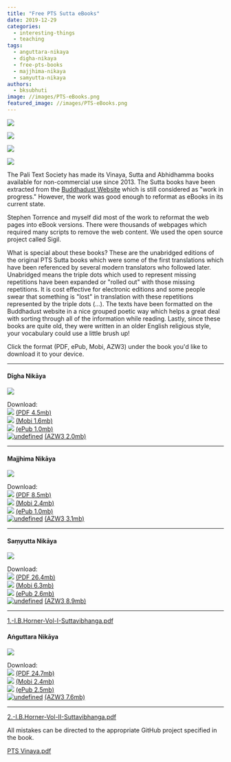 ```yaml
---
title: "Free PTS Sutta eBooks"
date: 2019-12-29
categories: 
  - interesting-things
  - teaching
tags: 
  - anguttara-nikaya
  - digha-nikaya
  - free-pts-books
  - majjhima-nikaya
  - samyutta-nikaya
authors: 
  - bksubhuti
image: //images/PTS-eBooks.png
featured_image: //images/PTS-eBooks.png
---
```


![](/images/DN-cover.png)

![](/images/MN-cover.png)

![](/images/SN-cover.png)

![](/images/AN-cover.png)

The Pali Text Society has made its Vinaya, Sutta and Abhidhamma books available for non-commercial use since 2013. The Sutta books have been extracted from the [Buddhadust Website](http://buddhadust.net/backmatter/indexes/sutta/sutta_toc.htm) which is still considered as "work in progress." However, the work was good enough to reformat as eBooks in its current state.

Stephen Torrence and myself did most of the work to reformat the web pages into eBook versions. There were thousands of webpages which required many scripts to remove the web content. We used the open source project called Sigil.

What is special about these books? These are the unabridged editions of the original PTS Sutta books which were some of the first translations which have been referenced by several modern translators who followed later. Unabridged means the triple dots which used to represent missing repetitions have been expanded or "rolled out" with those missing repetitions. It is cost effective for electronic editions and some people swear that something is "lost" in translation with these repetitions represented by the triple dots (...). The texts have been formatted on the Buddhadust website in a nice grouped poetic way which helps a great deal with sorting through all of the information while reading. Lastly, since these books are quite old, they were written in an older English religious style, your vocabulary could use a little brush up!

Click the format (PDF, ePub, Mobi, AZW3) under the book you'd like to download it to your device.

* * *

#### Dīgha Nikāya

![](/images/DN-cover-e1577619753915.png)  
  
Download:  
[![](/images/pdficon.jpeg)](assets/dn-pts-v1.2.pdf) [(PDF 4.5mb)](assets/dn-pts-v1.2.pdf)  
[![](/images/mobi-icon.png)](https://github.com/bksubhuti/buddhadust/blob/master/pts-ebooks/dn/builds/v1.2_2020-07-28/dn-pts-v1.2.mobi) [(Mobi 1.6mb)](https://github.com/bksubhuti/buddhadust/blob/master/pts-ebooks/dn/builds/v1.2_2020-07-28/dn-pts-v1.2.mobi)  
[![](/images/epub.png)](https://github.com/bksubhuti/buddhadust/blob/master/pts-ebooks/dn/builds/v1.2_2020-07-28/dn-pts-v1.2.epub) [(ePub 1.0mb)](https://github.com/bksubhuti/buddhadust/blob/master/pts-ebooks/dn/builds/v1.2_2020-07-28/dn-pts-v1.2.epub)  
[![undefined](assets/images/azw3-30.jpg)](https://github.com/bksubhuti/buddhadust/blob/master/pts-ebooks/dn/builds/v1.2_2020-07-28/dn-pts-v1.2.azw3) [(AZW3 2.0mb)](https://github.com/bksubhuti/buddhadust/blob/master/pts-ebooks/dn/builds/v1.2_2020-07-28/dn-pts-v1.2.azw3)

* * *

#### Majjhima Nikāya

![](/images/MN-cover.png)  
  
Download:  
[![](/images/pdficon.jpeg)](assets/mn-pts-v1.2.pdf) [(PDF 8.5mb)](assets/mn-pts-v1.2.pdf)  
[![](/images/mobi-icon.png)](https://github.com/bksubhuti/buddhadust/blob/master/pts-ebooks/mn/builds/v1.2_2020-07-28/mn-pts-v1.2.mobi) [(Mobi 2.4mb)](https://github.com/bksubhuti/buddhadust/blob/master/pts-ebooks/mn/builds/v1.2_2020-07-28/mn-pts-v1.2.mobi)  
[![](/images/epub.png)](https://github.com/bksubhuti/buddhadust/blob/master/pts-ebooks/mn/builds/v1.2_2020-07-28/mn-pts-v1.2.epub) [(ePub 1.0mb)](https://github.com/bksubhuti/buddhadust/blob/master/pts-ebooks/mn/builds/v1.2_2020-07-28/mn-pts-v1.2.epub)  
[![undefined](assets/images/azw3-30.jpg)](https://github.com/bksubhuti/buddhadust/blob/master/pts-ebooks/mn/builds/v1.2_2020-07-28/mn-pts-v1.2.azw3) [(AZW3 3.1mb)](https://github.com/bksubhuti/buddhadust/blob/master/pts-ebooks/mn/builds/v1.2_2020-07-28/mn-pts-v1.2.azw3)

* * *

#### Saṃyutta Nikāya

![](/images/SN-cover.png)  
  
Download:  
[![](/images/pdficon.jpeg)](assets/sn-pts-v1.0.pdf) [(PDF 26.4mb)](assets/sn-pts-v1.0.pdf)  
[![](/images/mobi-icon.png)](https://github.com/bksubhuti/buddhadust/raw/master/pts-ebooks/sn/builds/v1.0_2019-11-03/sn-pts-v1.0.mobi) [(Mobi 6.3mb)](https://github.com/bksubhuti/buddhadust/raw/master/pts-ebooks/sn/builds/v1.0_2019-11-03/sn-pts-v1.0.mobi)  
[![](/images/epub.png)](https://github.com/bksubhuti/buddhadust/raw/master/pts-ebooks/sn/builds/v1.0_2019-11-03/sn-pts-v1.0.epub) [(ePub 2.6mb)](https://github.com/bksubhuti/buddhadust/raw/master/pts-ebooks/sn/builds/v1.0_2019-11-03/sn-pts-v1.0.epub)  
[![undefined](assets/images/azw3-30.jpg)](https://github.com/bksubhuti/buddhadust/raw/master/pts-ebooks/sn/builds/v1.0_2019-11-03/sn-pts-v1.0.azw3) [(AZW3 8.9mb)](https://github.com/bksubhuti/buddhadust/raw/master/pts-ebooks/sn/builds/v1.0_2019-11-03/sn-pts-v1.0.azw3)

* * *

[1.-I.B.Horner-Vol-I-Suttavibhanga.pdf](assets/1.-I.B.Horner-Vol-I-Suttavibhanga.pdf)

#### Aṅguttara Nikāya

![](/images/AN-cover.png)  
  
Download:  
[![](/images/pdficon.jpeg)](assets/an-pts_v1.1.pdf) [(PDF 24.7mb)](assets/an-pts_v1.1.pdf)  
[![](/images/mobi-icon.png)](https://github.com/bksubhuti/buddhadust/raw/master/pts-ebooks/an/builds/v1.1_2019-11-04/an-pts_v1.1.mobi) [(Mobi 2.4mb)](https://github.com/bksubhuti/buddhadust/raw/master/pts-ebooks/an/builds/v1.1_2019-11-04/an-pts_v1.1.mobi)  
[![](/images/epub.png)](https://github.com/bksubhuti/buddhadust/raw/master/pts-ebooks/an/builds/v1.1_2019-11-04/an-pts_v1.1.epub) [(ePub 2.5mb)](https://github.com/bksubhuti/buddhadust/raw/master/pts-ebooks/an/builds/v1.1_2019-11-04/an-pts_v1.1.epub)  
[![undefined](assets/images/azw3-30.jpg)](https://github.com/bksubhuti/buddhadust/raw/master/pts-ebooks/an/builds/v1.1_2019-11-04/an-pts_v1.1.azw3) [(AZW3 7.6mb)](https://github.com/bksubhuti/buddhadust/raw/master/pts-ebooks/an/builds/v1.1_2019-11-04/an-pts_v1.1.azw3)

* * *

[2.-I.B.Horner-Vol-II-Suttavibhanga.pdf](assets/2.-I.B.Horner-Vol-II-Suttavibhanga.pdf)

All mistakes can be directed to the appropriate GitHub project specified in the book.

[PTS Vinaya.pdf](assets/bd.pdf)